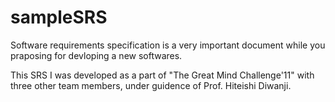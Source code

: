 # sampleSRS
Software requirements specification is a very important document while you praposing for devloping a new softwares. 

This SRS I was developed as a part of "The Great Mind Challenge'11" with three other team members, under guidence of Prof. Hiteishi Diwanji.
